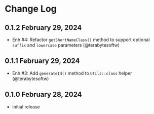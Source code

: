 # Change Log

## 0.1.2 February 29, 2024

- Enh #4: Refactor `getShortNameClass()` method to support optional `suffix` and `lowercase` parameters (@terabytesoftw)

## 0.1.1 February 29, 2024

- Enh #3: Add `generateId()` method to `Utils::class` helper (@terabytesoftw)

## 0.1.0 February 28, 2024

- Initial release
